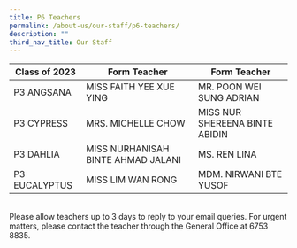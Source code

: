 ```yaml
---
title: P6 Teachers
permalink: /about-us/our-staff/p6-teachers/
description: ""
third_nav_title: Our Staff
---
```

| Class of 2023 | Form Teacher | Form Teacher |
| -------- | -------- | -------- |
| P3 ANGSANA    | MISS  FAITH YEE XUE YING   | MR. POON WEI SUNG ADRIAN     |
| P3 CYPRESS    | MRS. MICHELLE CHOW    | MISS  NUR SHEREENA BINTE ABIDIN   |
| P3 DAHLIA     | MISS NURHANISAH BINTE AHMAD JALANI     | MS. REN LINA     |
| P3 EUCALYPTUS    | MISS LIM WAN RONG     | MDM.  NIRWANI BTE YUSOF    |



<br>Please allow teachers up to 3 days to reply to your email queries. For urgent matters, please contact the teacher through the General Office at 6753 8835.</td>
